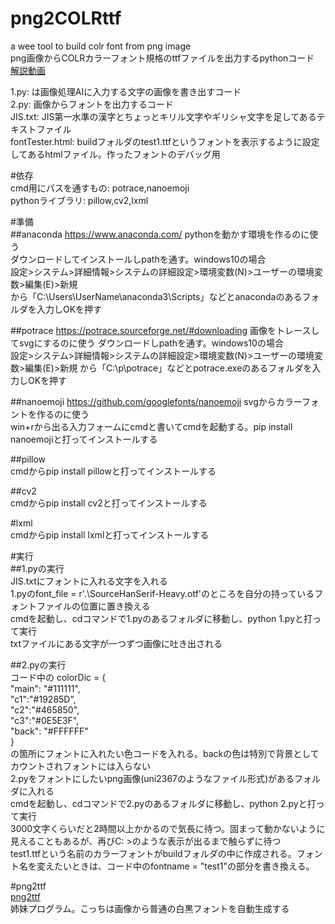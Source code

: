 # png2COLRttf  
a wee tool to build colr font from png image  
png画像からCOLRカラーフォント規格のttfファイルを出力するpythonコード  
[解説動画](https://www.nicovideo.jp/watch/sm41984071) 
  
1.py: は画像処理AIに入力する文字の画像を書き出すコード  
2.py: 画像からフォントを出力するコード  
JIS.txt: JIS第一水準の漢字とちょっとキリル文字やギリシャ文字を足してあるテキストファイル  
fontTester.html: buildフォルダのtest1.ttfというフォントを表示するように設定してあるhtmlファイル。作ったフォントのデバッグ用  
  
#依存  
cmd用にパスを通すもの: potrace,nanoemoji  
pythonライブラリ: pillow,cv2,lxml  
  
#準備  
##anaconda https://www.anaconda.com/ pythonを動かす環境を作るのに使う  
ダウンロードしてインストールしpathを通す。windows10の場合  
設定>システム>詳細情報>システムの詳細設定>環境変数(N)>ユーザーの環境変数>編集(E)>新規  
から「C:\Users\UserName\anaconda3\Scripts」などとanacondaのあるフォルダを入力しOKを押す  
  
##potrace https://potrace.sourceforge.net/#downloading 画像をトレースしてsvgにするのに使う
ダウンロードしpathを通す。windows10の場合  
設定>システム>詳細情報>システムの詳細設定>環境変数(N)>ユーザーの環境変数>編集(E)>新規
から「C:\p\potrace」などとpotrace.exeのあるフォルダを入力しOKを押す
 
##nanoemoji https://github.com/googlefonts/nanoemoji svgからカラーフォントを作るのに使う  
win+rから出る入力フォームにcmdと書いてcmdを起動する。pip install nanoemojiと打ってインストールする  
  
##pillow  
cmdからpip install pillowと打ってインストールする  

##cv2  
cmdからpip install cv2と打ってインストールする  
  
#lxml  
cmdからpip install lxmlと打ってインストールする  
  
#実行  
##1.pyの実行  
JIS.txtにフォントに入れる文字を入れる  
1.pyのfont_file = r'.\SourceHanSerif-Heavy.otf'のところを自分の持っているフォントファイルの位置に置き換える  
cmdを起動し、cdコマンドで1.pyのあるフォルダに移動し、python 1.pyと打って実行  
txtファイルにある文字が一つずつ画像に吐き出される  
  
##2.pyの実行  
コード中の
colorDic = {  
    "main": "#111111",  
    "c1":"#19285D",  
    "c2":"#465850",  
    "c3":"#0E5E3F",  
    "back": "#FFFFFF"  
}  
の箇所にフォントに入れたい色コードを入れる。backの色は特別で背景としてカウントされフォントには入らない  
2.pyをフォントにしたいpng画像(uni2367のようなファイル形式)があるフォルダに入れる  
cmdを起動し、cdコマンドで2.pyのあるフォルダに移動し、python 2.pyと打って実行  
3000文字くらいだと2時間以上かかるので気長に待つ。固まって動かないように見えることもあるが、再びC: >のような表示が出るまで触らずに待つ  
test1.ttfという名前のカラーフォントがbuildフォルダの中に作成される。フォント名を変えたいときは、コード中のfontname = "test1"の部分を書き換える。  
  
#png2ttf  
[png2ttf](https://github.com/Mikanixonable/png2ttf)  
姉妹プログラム。こっちは画像から普通の白黒フォントを自動生成する
